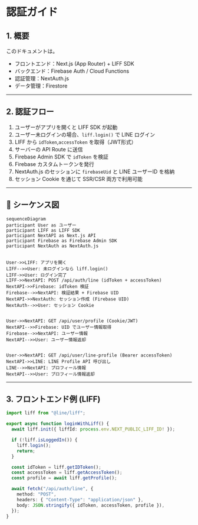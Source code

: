# 認証ガイド

## 1. 概要
このドキュメントは。

- フロントエンド：Next.js (App Router) + LIFF SDK
- バックエンド：Firebase Auth / Cloud Functions
- 認証管理：NextAuth.js
- データ管理：Firestore

---

## 2. 認証フロー

1. ユーザーがアプリを開くと LIFF SDK が起動
2. ユーザー未ログインの場合、`liff.login()` で LINE ログイン
3. LIFF から `idToken`,`accessToken`  を取得（JWT形式）
4. サーバーの API Route に送信
5. Firebase Admin SDK で `idToken` を検証
6. Firebase カスタムトークンを発行
7. NextAuth.js のセッションに `firebaseUid` と LINE ユーザーID を格納
8. セッション Cookie を通じて SSR/CSR 両方で利用可能

---
## 🔄 シーケンス図

```mermaid
sequenceDiagram
participant User as ユーザー
participant LIFF as LIFF SDK
participant NextAPI as Next.js API
participant Firebase as Firebase Admin SDK
participant NextAuth as NextAuth.js


User->>LIFF: アプリを開く
LIFF-->>User: 未ログインなら liff.login()
LIFF->>User: ログイン完了
LIFF->>NextAPI: POST /api/auth/line (idToken + accessToken)
NextAPI->>Firebase: idToken 検証
Firebase-->>NextAPI: 検証結果 + Firebase UID
NextAPI->>NextAuth: セッション作成 (Firebase UID)
NextAuth-->>User: セッション Cookie


User->>NextAPI: GET /api/user/profile (Cookie/JWT)
NextAPI-->>Firebase: UID でユーザー情報取得
Firebase-->>NextAPI: ユーザー情報
NextAPI-->>User: ユーザー情報返却


User->>NextAPI: GET /api/user/line-profile (Bearer accessToken)
NextAPI->>LINE: LINE Profile API 呼び出し
LINE-->>NextAPI: プロフィール情報
NextAPI-->>User: プロフィール情報返却
```
---

## 3. フロントエンド例 (LIFF)

```ts
import liff from "@line/liff";

export async function loginWithLiff() {
  await liff.init({ liffId: process.env.NEXT_PUBLIC_LIFF_ID! });

  if (!liff.isLoggedIn()) {
    liff.login();
    return;
  }

  const idToken = liff.getIDToken();
  const accessToken = liff.getAccessToken();
  const profile = await liff.getProfile();

  await fetch("/api/auth/line", {
    method: "POST",
    headers: { "Content-Type": "application/json" },
    body: JSON.stringify({ idToken, accessToken, profile }),
  });
}
